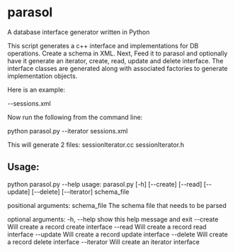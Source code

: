 parasol
=======

A database interface generator written in Python


This script generates a c++ interface and implementations for DB operations.
Create a schema in XML.
Next, Feed it to parasol and optionally have it generate an iterator, create, read, update and delete interface.
The interface classes are generated along with associated factories to generate implementation objects.

Here is an example:


--sessions.xml 
<?xml version="0.1"?>
<session notifyon="create,delete">
    <username type="string"/>
    <password type="string" secure="yes"/>
    <userid type="int"/>
    <lastAccessTime type="int"/>
    <pagesVisited type="stringvector" notifyon="modify"/>
    <useragent type="string"/>
    <isMobileUser type="int" default="0"/>
</session>


Now run the following from the command line:

python parasol.py --iterator sessions.xml

This will generate 2 files:
sessionIterator.cc
sessionIterator.h

Usage:
-----
python parasol.py --help
usage: parasol.py [-h] [--create] [--read] [--update] [--delete] [--iterator]
                  schema_file

positional arguments:
  schema_file  The schema file that needs to be parsed

optional arguments:
  -h, --help   show this help message and exit
  --create     Will create a record create interface
  --read       Will create a record read interface
  --update     Will create a record update interface
  --delete     Will create a record delete interface
  --iterator   Will create an iterator interface



